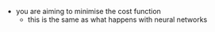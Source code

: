 - you are aiming to minimise the cost function
	- this is the same as what happens with neural networks